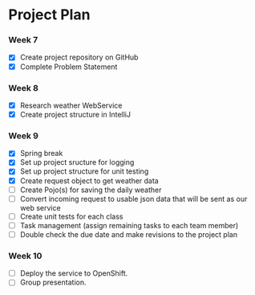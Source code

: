 # Project Plan

### Week 7
- [X] Create project repository on GitHub
- [X] Complete Problem Statement

### Week 8
- [X] Research weather WebService
- [X] Create project structure in IntelliJ

### Week 9
- [X] Spring break
- [X] Set up project sructure for logging
- [X] Set up project structure for unit testing
- [X] Create request object to get weather data
- [ ] Create Pojo(s) for saving the daily weather
- [ ] Convert incoming request to usable json data that will be sent as our web service
- [ ] Create unit tests for each class
- [ ] Task management (assign remaining tasks to each team member)
- [ ] Double check the due date and make revisions to the project plan

### Week 10
- [ ] Deploy the service to OpenShift.
- [ ] Group presentation.